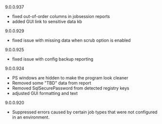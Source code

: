 ﻿9.0.0.937
- fixed out-of-order columns in jobsession reports
- added GUI link to sensitive data kb

9.0.0.929
- fixed issue with missing data when scrub option is enabled

9.0.0.925
- fixed issue with config backup reporting

9.0.0.924
- PS windows are hidden to make the program look cleaner
- Removed some "TBD" data from report
- Removed SqlSecurePassword from detected registry keys
- adjusted GUI formatting and text

9.0.0.920
- Suppressed errors caused by certain job types that were not configured in an environment.